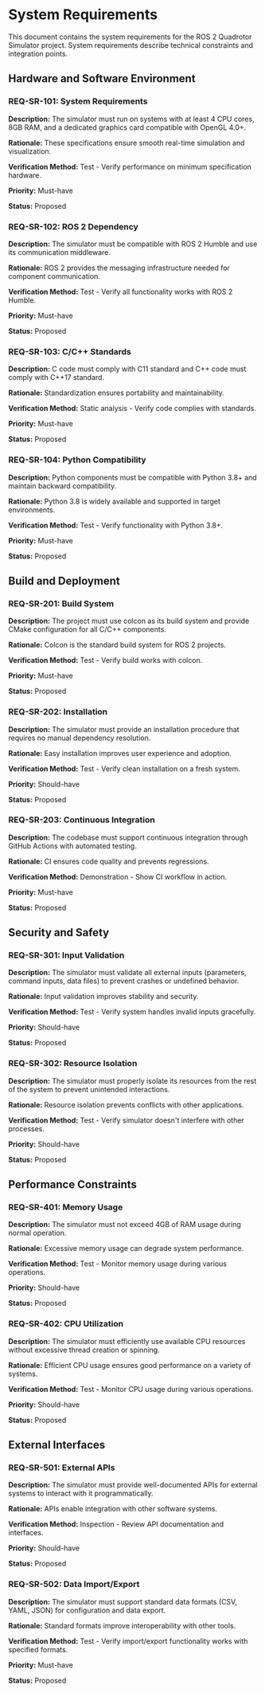 # System Requirements

This document contains the system requirements for the ROS 2 Quadrotor Simulator project. System requirements describe technical constraints and integration points.

## Hardware and Software Environment

### REQ-SR-101: System Requirements

**Description:** The simulator must run on systems with at least 4 CPU cores, 8GB RAM, and a dedicated graphics card compatible with OpenGL 4.0+.

**Rationale:** These specifications ensure smooth real-time simulation and visualization.

**Verification Method:** Test - Verify performance on minimum specification hardware.

**Priority:** Must-have

**Status:** Proposed

### REQ-SR-102: ROS 2 Dependency

**Description:** The simulator must be compatible with ROS 2 Humble and use its communication middleware.

**Rationale:** ROS 2 provides the messaging infrastructure needed for component communication.

**Verification Method:** Test - Verify all functionality works with ROS 2 Humble.

**Priority:** Must-have

**Status:** Proposed

### REQ-SR-103: C/C++ Standards

**Description:** C code must comply with C11 standard and C++ code must comply with C++17 standard.

**Rationale:** Standardization ensures portability and maintainability.

**Verification Method:** Static analysis - Verify code complies with standards.

**Priority:** Must-have

**Status:** Proposed

### REQ-SR-104: Python Compatibility

**Description:** Python components must be compatible with Python 3.8+ and maintain backward compatibility.

**Rationale:** Python 3.8 is widely available and supported in target environments.

**Verification Method:** Test - Verify functionality with Python 3.8+.

**Priority:** Must-have

**Status:** Proposed

## Build and Deployment

### REQ-SR-201: Build System

**Description:** The project must use colcon as its build system and provide CMake configuration for all C/C++ components.

**Rationale:** Colcon is the standard build system for ROS 2 projects.

**Verification Method:** Test - Verify build works with colcon.

**Priority:** Must-have

**Status:** Proposed

### REQ-SR-202: Installation

**Description:** The simulator must provide an installation procedure that requires no manual dependency resolution.

**Rationale:** Easy installation improves user experience and adoption.

**Verification Method:** Test - Verify clean installation on a fresh system.

**Priority:** Should-have

**Status:** Proposed

### REQ-SR-203: Continuous Integration

**Description:** The codebase must support continuous integration through GitHub Actions with automated testing.

**Rationale:** CI ensures code quality and prevents regressions.

**Verification Method:** Demonstration - Show CI workflow in action.

**Priority:** Must-have

**Status:** Proposed

## Security and Safety

### REQ-SR-301: Input Validation

**Description:** The simulator must validate all external inputs (parameters, command inputs, data files) to prevent crashes or undefined behavior.

**Rationale:** Input validation improves stability and security.

**Verification Method:** Test - Verify system handles invalid inputs gracefully.

**Priority:** Should-have

**Status:** Proposed

### REQ-SR-302: Resource Isolation

**Description:** The simulator must properly isolate its resources from the rest of the system to prevent unintended interactions.

**Rationale:** Resource isolation prevents conflicts with other applications.

**Verification Method:** Test - Verify simulator doesn't interfere with other processes.

**Priority:** Should-have

**Status:** Proposed

## Performance Constraints

### REQ-SR-401: Memory Usage

**Description:** The simulator must not exceed 4GB of RAM usage during normal operation.

**Rationale:** Excessive memory usage can degrade system performance.

**Verification Method:** Test - Monitor memory usage during various operations.

**Priority:** Should-have

**Status:** Proposed

### REQ-SR-402: CPU Utilization

**Description:** The simulator must efficiently use available CPU resources without excessive thread creation or spinning.

**Rationale:** Efficient CPU usage ensures good performance on a variety of systems.

**Verification Method:** Test - Monitor CPU usage during various operations.

**Priority:** Should-have

**Status:** Proposed

## External Interfaces

### REQ-SR-501: External APIs

**Description:** The simulator must provide well-documented APIs for external systems to interact with it programmatically.

**Rationale:** APIs enable integration with other software systems.

**Verification Method:** Inspection - Review API documentation and interfaces.

**Priority:** Should-have

**Status:** Proposed

### REQ-SR-502: Data Import/Export

**Description:** The simulator must support standard data formats (CSV, YAML, JSON) for configuration and data export.

**Rationale:** Standard formats improve interoperability with other tools.

**Verification Method:** Test - Verify import/export functionality works with specified formats.

**Priority:** Must-have

**Status:** Proposed